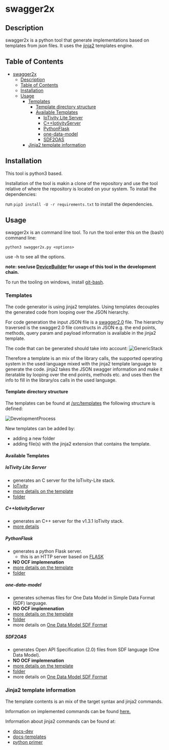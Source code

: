 # swagger2x

## Description

swagger2x is a python tool that generate implementations based on templates from json files.
It uses the [jinja2](https://jinja.palletsprojects.com/en/2.11.x/) templates engine.

## Table of Contents

- [swagger2x](#swagger2x)
  - [Description](#description)
  - [Table of Contents](#table-of-contents)
  - [Installation](#installation)
  - [Usage](#usage)
    - [Templates](#templates)
      - [Template directory structure](#template-directory-structure)
      - [Available Templates](#available-templates)
        - [IoTivity Lite Server](#iotivity-lite-server)
        - [C++IotivityServer](#ciotivityserver)
        - [PythonFlask](#pythonflask)
        - [one-data-model](#one-data-model)
        - [SDF2OAS](#sdf2oas)
    - [Jinja2 template information](#jinja2-template-information)
  
## Installation

This tool is python3 based.

Installation of the tool is makin a clone of the repository and
use the tool relative of where the repository is located on your system.
To install the dependencies:

run ```pip3 install -U -r requirements.txt``` to install the dependencies.

## Usage

swagger2x is an command line tool.
To run the tool enter this on the (bash) command line:

```python3 swagger2x.py <options>```

use -h to see all the options.

__note: see/use [DeviceBuilder](https://openconnectivityfoundation.github.io/DeviceBuilder/) for usage of this tool in the development chain.__

To run the tooling on windows, install [git-bash](https://gitforwindows.org/).

### Templates

The code generator is using jinja2 templates.
Using templates decouples the generated code from looping over the JSON hierarchy.

For code generation the input JSON file is a [swagger2.0](https://github.com/OAI/OpenAPI-Specification/blob/master/versions/2.0.md) file.
The hierarchy traversed is the swagger2.0 file constructs in JSON 
e.g. the end points, methods, query param and payload information is available in the jinja2 template.

The code that can be generated should take into account:
![GenericStack](https://openconnectivityfoundation.github.io/swagger2x/data/generic-stack.png)

Therefore a template is an mix of the library calls, the supported operating system in the used language mixed with the jinja2 template language to generate the code.
jinja2 takes the JSON swagger information and make it iteratable by looping over the end points, methods etc. and uses then the info to fill in the library/os calls in the used language.

#### Template directory structure

The templates can be found at [/src/templates](https://github.com/openconnectivityfoundation/swagger2x/tree/master/src/templates)
the following structure is defined:

![DevelopmentProcess](https://openconnectivityfoundation.github.io/swagger2x/data/structure.png)

New templates can be added by:

- adding a new folder
- adding file(s) with the jinja2 extension that contains the template.

#### Available Templates

##### IoTivity Lite Server

- generates an C server for the IoTivity-Lite stack.
- [IoTivity](https://iotivity.org/)
- [more details on the template](/swagger2x/src/templates/IOTivity-lite)
- [folder](https://github.com/openconnectivityfoundation/swagger2x/tree/master/src/templates/IOTivity-lite)

##### C++IotivityServer

- generates an C++ server for the v1.3.1 IoTivity stack.
- [more details](https://github.com/openconnectivityfoundation/swagger2x/tree/master/src/templates/C%2B%2BIotivityServer)

##### PythonFlask

- generates a python Flask server.
  - this is an HTTP server based on [FLASK](https://flask.palletsprojects.com/en/1.1.x/)
- __NO OCF implemenation__
- [more details on the template](/swagger2x/src/templates/PythonFlask)
- [folder](https://github.com/openconnectivityfoundation/swagger2x/tree/master/src/templates/PythonFlask) 

##### one-data-model

- generates schemas files for One Data Model in Simple Data Format (SDF) language.  
- __NO OCF implemenation__
- [more details on the template](/swagger2x/src/templates/one-data-model)
- [folder](https://github.com/openconnectivityfoundation/swagger2x/tree/master/src/templates/one-data-model)
- more details on [One Data Model SDF Format](https://github.com/one-data-model/language)

##### SDF2OAS

- generates Open API Specification (2.0) files from SDF language (One Data Model).  
- __NO OCF implemenation__
- [more details on the template](/swagger2x/src/templates/SDF2OAS)
- [folder](https://github.com/openconnectivityfoundation/swagger2x/tree/master/src/templates/SDF2OAS)
- more details on [One Data Model SDF Format](https://github.com/one-data-model/language)  

### Jinja2 template information

The template contents is an mix of the target syntax and jinja2 commands.

Information on implemented commands can be found [here.](https://github.com/openconnectivityfoundation/swagger2x/blob/master/constructs.txt)

Information about jinja2 commands can be found at:

- [docs-dev](http://jinja.pocoo.org/docs/dev/)
- [docs-templates](http://jinja.pocoo.org/docs/dev/templates/)
- [python primer](https://realpython.com/blog/python/primer-on-jinja-templating/)




